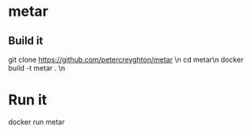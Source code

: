 # metar

## Build it

git clone https://github.com/petercreyghton/metar \n
cd metar\n
docker build -t metar . \n

# Run it

docker run metar

